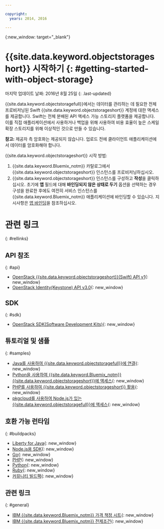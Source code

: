 ```yaml
---

copyright:
  years: 2014, 2016

---
```


{:new_window: target="_blank"}

# {{site.data.keyword.objectstorageshort}} 시작하기 {: #getting-started-with-object-storage}

마지막 업데이트 날짜: 2016년 8월 25일
{: .last-updated}

{{site.data.keyword.objectstoragefull}}에서는 데이터를 관리하는 데 필요한 전체 프로비저닝된 Swift {{site.data.keyword.objectstorageshort}} 계정에 대한 액세스를 제공합니다. Swift는 전체 분배된 API 액세스 가능 스토리지 플랫폼을 제공합니다. 이를 직접 애플리케이션에서 사용하거나 백업을 위해 사용하여 비용 효율이 높은 스케일 확장 스토리지를 위해 이상적인 것으로 만들 수 있습니다. 

**참고:** 제공자 측 암호화는 제공되지 않습니다. 업로드 전에 클라이언트 애플리케이션에서 데이터를 암호화해야 합니다. 


{{site.data.keyword.objectstorageshort}} 시작 방법:

1.	{{site.data.keyword.Bluemix_notm}} 카탈로그에서 {{site.data.keyword.objectstorageshort}} 인스턴스를 프로비저닝하십시오. 
2.	{{site.data.keyword.objectstorageshort}} 인스턴스를 구성하고 **작성**을 클릭하십시오. 초기에 **앱** 필드에 대해 **바인딩되지 않은 상태로 두기** 옵션을 선택하는 경우 구성을 완료한 후에도 여전히 서비스 인스턴스를 {{site.data.keyword.Bluemix_notm}} 애플리케이션에 바인딩할 수 있습니다. 지시사항은 [앱 바인딩](../ObjectStorage/objectstorge_usingobjectstorage.html#using-object-storage-from-bluemix-app)을 참조하십시오. 



# 관련 링크 
{: #rellinks}

## API 참조 
{: #api}
* [OpenStack {{site.data.keyword.objectstorageshort}}(Swift) API v1](http://developer.openstack.org/api-ref-objectstorage-v1.html){: new_window}
* [OpenStack Identity(Keystone) API v3.0](http://developer.openstack.org/api-ref-identity-v3.html){: new_window}

## SDK 
{: #sdk}
* [OpenStack SDK(Software Development Kits)](https://wiki.openstack.org/wiki/SDKs){: new_window}

## 튜토리얼 및 샘플 
{: #samples}
* [Java를 사용하여 {{site.data.keyword.objectstoragefull}}에 연결](https://developer.ibm.com/recipes/tutorials/connecting-to-ibm-object-storage-for-bluemix-with-java/){: new_window}
* [Python을 사용하여 {{site.data.keyword.Bluemix_notm}} {{site.data.keyword.objectstorageshort}}에 액세스](https://developer.ibm.com/recipes/tutorials/use-python-to-access-your-bluemix-object-storage/){: new_window}
* [PHP를 사용하여 {{site.data.keyword.objectstorageshort}} 활용](https://developer.ibm.com/recipes/tutorials/use-php-to-leverage-object-storage-for-bluemix/){: new_window}
* [pkgcloud를 사용하여 Node.js가 있는 {{site.data.keyword.objectstoragefull}}에 액세스](https://developer.ibm.com/recipes/tutorials/use-pkgcloud-to-access-ibm-object-storage-for-bluemix-with-node-js/){: new_window}

## 호환 가능 런타임 
{: #buildpacks}
* [Liberty for Java](https://www.ng.bluemix.net/docs/runtimes/liberty/index.html){: new_window}
* [Node.js용 SDK](https://www.ng.bluemix.net/docs/runtimes/nodejs/index.html){: new_window}
* [Go](https://www.ng.bluemix.net/docs/runtimes/go/index.html){: new_window}
* [PHP](https://www.ng.bluemix.net/docs/runtimes/php/index.html){: new_window}
* [Python](https://www.ng.bluemix.net/docs/runtimes/python/index.html){: new_window}
* [Ruby](https://www.ng.bluemix.net/docs/runtimes/ruby/index.html){: new_window}
* [커뮤니티 빌드팩](https://www.ng.bluemix.net/docs/starters/byob.html){: new_window}


## 관련 링크 
{: #general}
* [IBM {{site.data.keyword.Bluemix_notm}} 가격 책정 시트](https://www.ng.bluemix.net/#/pricing){: new_window}
* [IBM {{site.data.keyword.Bluemix_notm}} 전제조건](https://developer.ibm.com/bluemix/support/#prereqs){: new_window}
